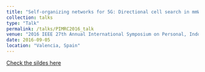 ```yaml
---
title: "Self-organizing networks for 5G: Directional cell search in mmW networks"
collection: talks
type: "Talk"
permalink: /talks/PIMRC2016_talk
venue: "2016 IEEE 27th Annual International Symposium on Personal, Indoor, and Mobile Radio Communications (PIMRC)"
date: 2016-09-05
location: "Valencia, Spain"
---
```

[Check the sildes here](http://dengjunquan.github.io/files/slides/IWSON_deng_slides.pdf)